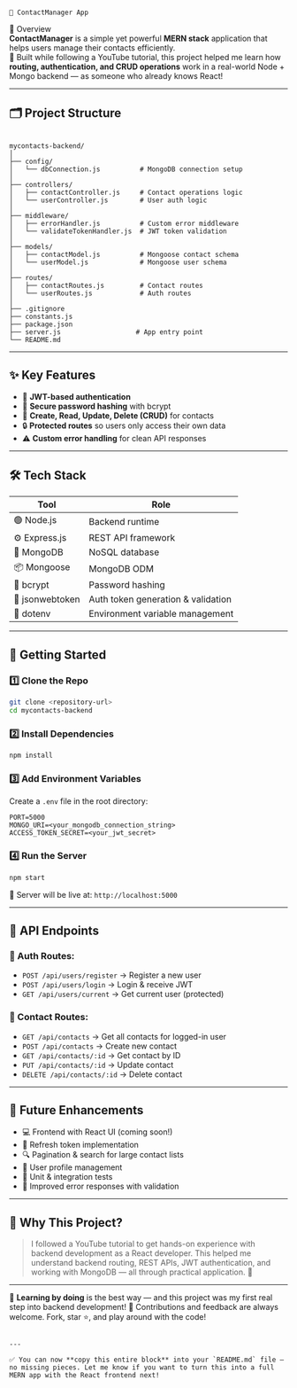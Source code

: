
                                                                            📇 ContactManager App
 🧠 Overview  
**ContactManager** is a simple yet powerful **MERN stack** application that helps users manage their contacts efficiently.  
🚀 Built while following a YouTube tutorial, this project helped me learn how **routing, authentication, and CRUD operations** work in a real-world Node + Mongo backend — as someone who already knows React!

---

## 🗂️ Project Structure

```

mycontacts-backend/
│
├── config/
│   └── dbConnection.js          # MongoDB connection setup
│
├── controllers/
│   ├── contactController.js     # Contact operations logic
│   └── userController.js        # User auth logic
│
├── middleware/
│   ├── errorHandler.js          # Custom error middleware
│   └── validateTokenHandler.js  # JWT token validation
│
├── models/
│   ├── contactModel.js          # Mongoose contact schema
│   └── userModel.js             # Mongoose user schema
│
├── routes/
│   ├── contactRoutes.js         # Contact routes
│   └── userRoutes.js            # Auth routes
│
├── .gitignore
├── constants.js
├── package.json
├── server.js                   # App entry point
└── README.md

````

---

## ✨ Key Features
- 🔐 **JWT-based authentication**
- 🔑 **Secure password hashing** with bcrypt
- 📇 **Create, Read, Update, Delete (CRUD)** for contacts
- 🔒 **Protected routes** so users only access their own data
- ⚠️ **Custom error handling** for clean API responses

---

## 🛠️ Tech Stack

| Tool            | Role                                      |
|-----------------|-------------------------------------------|
| 🟢 Node.js       | Backend runtime                           |
| ⚙️ Express.js    | REST API framework                        |
| 🍃 MongoDB       | NoSQL database                            |
| 📦 Mongoose      | MongoDB ODM                               |
| 🔑 bcrypt        | Password hashing                         |
| 🔐 jsonwebtoken  | Auth token generation & validation        |
| 📁 dotenv        | Environment variable management           |

---

## 🚀 Getting Started

### 1️⃣ Clone the Repo
```bash
git clone <repository-url>
cd mycontacts-backend
````

### 2️⃣ Install Dependencies

```bash
npm install
```

### 3️⃣ Add Environment Variables

Create a `.env` file in the root directory:

```
PORT=5000
MONGO_URI=<your_mongodb_connection_string>
ACCESS_TOKEN_SECRET=<your_jwt_secret>
```

### 4️⃣ Run the Server

```bash
npm start
```

📍 Server will be live at: `http://localhost:5000`

---

## 📡 API Endpoints

### 🔐 Auth Routes:

* `POST /api/users/register` → Register a new user
* `POST /api/users/login` → Login & receive JWT
* `GET /api/users/current` → Get current user (protected)

### 📇 Contact Routes:

* `GET /api/contacts` → Get all contacts for logged-in user
* `POST /api/contacts` → Create new contact
* `GET /api/contacts/:id` → Get contact by ID
* `PUT /api/contacts/:id` → Update contact
* `DELETE /api/contacts/:id` → Delete contact

---

## 🌱 Future Enhancements

* 💻 Frontend with React UI (coming soon!)
* 🔄 Refresh token implementation
* 🔍 Pagination & search for large contact lists
* 👤 User profile management
* 🧪 Unit & integration tests
* 🚫 Improved error responses with validation

---

## 🎯 Why This Project?

> I followed a YouTube tutorial to get hands-on experience with backend development as a React developer. This helped me understand backend routing, REST APIs, JWT authentication, and working with MongoDB — all through practical application. 🙌

---

🧠 **Learning by doing** is the best way — and this project was my first real step into backend development!
👋 Contributions and feedback are always welcome. Fork, star ⭐, and play around with the code!

```

---

✅ You can now **copy this entire block** into your `README.md` file — no missing pieces. Let me know if you want to turn this into a full MERN app with the React frontend next!
```


